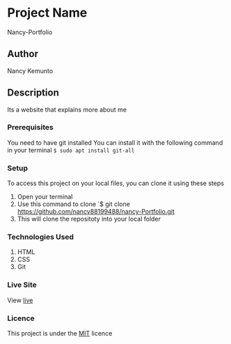 # Project Name
 Nancy-Portfolio

## Author
Nancy Kemunto

## Description
Its a website that explains more about me

### Prerequisites
You need to have git installed
You can install it with the following command in your terminal
`$ sudo apt install git-all`

### Setup
To access this project on your local files, you can clone it using these steps
1. Open your terminal
1. Use this command to clone `$ git clone https://github.com/nancy88199488/nancy-Portfolio.git
1. This will clone the repositoty into your local folder

### Technologies Used
1. HTML
1. CSS
1. Git

### Live Site
View [live](https://nancy88199488.github.io/nancy-portfolio/)

### Licence
This project is under the  [MIT](LICENSE) licence